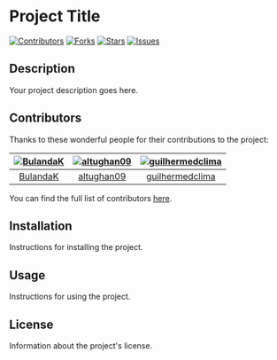 # Project Title

[![Contributors](https://img.shields.io/github/contributors/your-repo-owner/your-repo-name.svg)](https://github.com/your-repo-owner/your-repo-name/graphs/contributors)
[![Forks](https://img.shields.io/github/forks/your-repo-owner/your-repo-name.svg?style=social)](https://github.com/your-repo-owner/your-repo-name/network/members)
[![Stars](https://img.shields.io/github/stars/your-repo-owner/your-repo-name.svg?style=social)](https://github.com/your-repo-owner/your-repo-name/stargazers)
[![Issues](https://img.shields.io/github/issues/your-repo-owner/your-repo-name.svg)](https://github.com/your-repo-owner/your-repo-name/issues)

## Description

Your project description goes here.

## Contributors

Thanks to these wonderful people for their contributions to the project:

| [![BulandaK](https://avatars.githubusercontent.com/BulandaK?s=100)](https://github.com/BulandaK) | [![altughan09](https://avatars.githubusercontent.com/altughan09?s=100)](https://github.com/altughan09) | [![guilhermedclima](https://avatars.githubusercontent.com/guilhermedclima?s=100)](https://github.com/guilhermedclima) |
|:---:|:---:|:---:|
| [BulandaK](https://github.com/BulandaK) | [altughan09](https://github.com/altughan09) | [guilhermedclima](https://github.com/guilhermedclima) |

You can find the full list of contributors [here](https://github.com/your-repo-owner/your-repo-name/graphs/contributors).

## Installation

Instructions for installing the project.

## Usage

Instructions for using the project.

## License

Information about the project's license.
